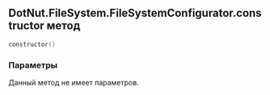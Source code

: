 ## DotNut.FileSystem.FileSystemConfigurator.constructor метод


```lua
constructor()
```


### Параметры

Данный метод не имеет параметров.

